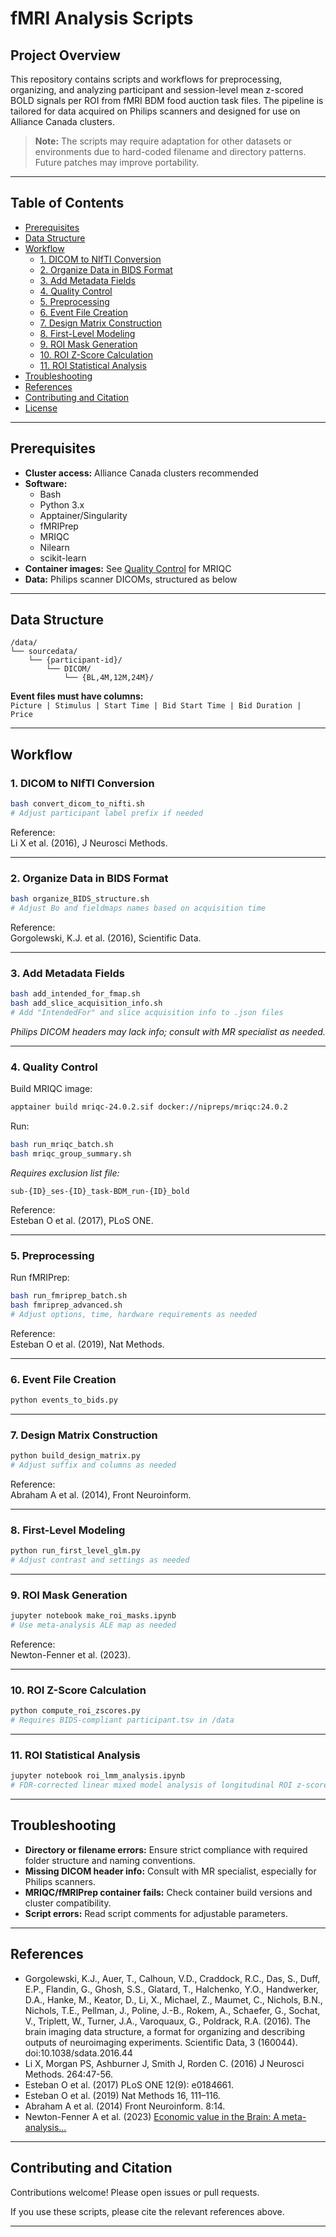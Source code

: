 # fMRI Analysis Scripts

## Project Overview

This repository contains scripts and workflows for preprocessing, organizing, and analyzing participant and session-level mean z-scored BOLD signals per ROI from fMRI BDM food auction task files. The pipeline is tailored for data acquired on Philips scanners and designed for use on Alliance Canada clusters.

> **Note:** The scripts may require adaptation for other datasets or environments due to hard-coded filename and directory patterns. Future patches may improve portability.

---

## Table of Contents

- [Prerequisites](#prerequisites)
- [Data Structure](#data-structure)
- [Workflow](#workflow)
  - [1. DICOM to NIfTI Conversion](#1-dicom-to-nifti-conversion)
  - [2. Organize Data in BIDS Format](#2-organize-data-in-bids-format)
  - [3. Add Metadata Fields](#3-add-metadata-fields)
  - [4. Quality Control](#4-quality-control)
  - [5. Preprocessing](#5-preprocessing)
  - [6. Event File Creation](#6-event-file-creation)
  - [7. Design Matrix Construction](#7-design-matrix-construction)
  - [8. First-Level Modeling](#8-first-level-modeling)
  - [9. ROI Mask Generation](#9-roi-mask-generation)
  - [10. ROI Z-Score Calculation](#10-roi-z-score-calculation)
  - [11. ROI Statistical Analysis](#11-roi-statistical-analysis)
- [Troubleshooting](#troubleshooting)
- [References](#references)
- [Contributing and Citation](#contributing-and-citation)
- [License](#license)

---

## Prerequisites

- **Cluster access:** Alliance Canada clusters recommended
- **Software:** 
  - Bash
  - Python 3.x
  - Apptainer/Singularity
  - fMRIPrep
  - MRIQC
  - Nilearn
  - scikit-learn
- **Container images:** See [Quality Control](#quality-control) for MRIQC
- **Data:** Philips scanner DICOMs, structured as below

---

## Data Structure

```
/data/
└── sourcedata/
    └── {participant-id}/
        └── DICOM/
            └── {BL,4M,12M,24M}/
```

**Event files must have columns:**  
`Picture | Stimulus | Start Time | Bid Start Time | Bid Duration | Price`

---

## Workflow

### 1. DICOM to NIfTI Conversion

```bash
bash convert_dicom_to_nifti.sh
# Adjust participant label prefix if needed
```

Reference:  
Li X et al. (2016), J Neurosci Methods.

---

### 2. Organize Data in BIDS Format

```bash
bash organize_BIDS_structure.sh
# Adjust Bo and fieldmaps names based on acquisition time
```

Reference:  
Gorgolewski, K.J. et al. (2016), Scientific Data.

---

### 3. Add Metadata Fields

```bash
bash add_intended_for_fmap.sh
bash add_slice_acquisition_info.sh
# Add "IntendedFor" and slice acquisition info to .json files
```
*Philips DICOM headers may lack info; consult with MR specialist as needed.*

---

### 4. Quality Control

Build MRIQC image:
```bash
apptainer build mriqc-24.0.2.sif docker://nipreps/mriqc:24.0.2
```

Run:
```bash
bash run_mriqc_batch.sh
bash mriqc_group_summary.sh
```
*Requires exclusion list file:*
```
sub-{ID}_ses-{ID}_task-BDM_run-{ID}_bold
```

Reference:  
Esteban O et al. (2017), PLoS ONE.

---

### 5. Preprocessing

Run fMRIPrep:
```bash
bash run_fmriprep_batch.sh
bash fmriprep_advanced.sh
# Adjust options, time, hardware requirements as needed
```

Reference:  
Esteban O et al. (2019), Nat Methods.

---

### 6. Event File Creation

```bash
python events_to_bids.py
```

---

### 7. Design Matrix Construction

```bash
python build_design_matrix.py
# Adjust suffix and columns as needed
```

Reference:  
Abraham A et al. (2014), Front Neuroinform.

---

### 8. First-Level Modeling

```bash
python run_first_level_glm.py
# Adjust contrast and settings as needed
```

---

### 9. ROI Mask Generation

```bash
jupyter notebook make_roi_masks.ipynb
# Use meta-analysis ALE map as needed
```

Reference:  
Newton-Fenner et al. (2023).

---

### 10. ROI Z-Score Calculation

```bash
python compute_roi_zscores.py
# Requires BIDS-compliant participant.tsv in /data
```

---

### 11. ROI Statistical Analysis

```bash
jupyter notebook roi_lmm_analysis.ipynb
# FDR-corrected linear mixed model analysis of longitudinal ROI z-score BOLD signals
```

---

## Troubleshooting

- **Directory or filename errors:** Ensure strict compliance with required folder structure and naming conventions.
- **Missing DICOM header info:** Consult with MR specialist, especially for Philips scanners.
- **MRIQC/fMRIPrep container fails:** Check container build versions and cluster compatibility.
- **Script errors:** Read script comments for adjustable parameters.

---

## References

- Gorgolewski, K.J., Auer, T., Calhoun, V.D., Craddock, R.C., Das, S., Duff, E.P., Flandin, G., Ghosh, S.S., Glatard, T., Halchenko, Y.O., Handwerker, D.A., Hanke, M., Keator, D., Li, X., Michael, Z., Maumet, C., Nichols, B.N., Nichols, T.E., Pellman, J., Poline, J.-B., Rokem, A., Schaefer, G., Sochat, V., Triplett, W., Turner, J.A., Varoquaux, G., Poldrack, R.A. (2016). The brain imaging data structure, a format for organizing and describing outputs of neuroimaging experiments. Scientific Data, 3 (160044). doi:10.1038/sdata.2016.44
- Li X, Morgan PS, Ashburner J, Smith J, Rorden C. (2016) J Neurosci Methods. 264:47-56.
- Esteban O et al. (2017) PLoS ONE 12(9): e0184661.
- Esteban O et al. (2019) Nat Methods 16, 111–116.
- Abraham A et al. (2014) Front Neuroinform. 8:14.
- Newton-Fenner A et al. (2023) [Economic value in the Brain: A meta-analysis...](https://doi.org/10.1177/20438087231160434)

---

## Contributing and Citation

Contributions welcome! Please open issues or pull requests.

If you use these scripts, please cite the relevant references above.

---


